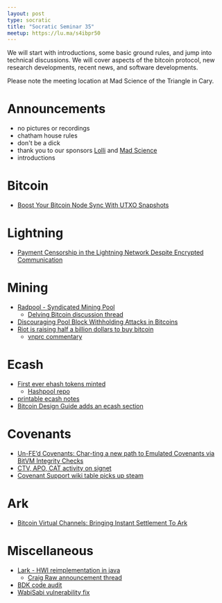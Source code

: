 ```yaml
---
layout: post
type: socratic
title: "Socratic Seminar 35"
meetup: https://lu.ma/s4ibpr50
---
```


We will start with introductions, some basic ground rules, and jump into technical discussions. We will cover aspects of the bitcoin protocol, new research developments, recent news, and software developments.

Please note the meeting location at Mad Science of the Triangle in Cary.

# Announcements

- no pictures or recordings
- chatham house rules
- don't be a dick
- thank you to our sponsors [Lolli](https://www.lolli.com/) and [Mad Science](https://triangle.madscience.org/)
- introductions

# Bitcoin
- [Boost Your Bitcoin Node Sync With UTXO Snapshots](https://blog.lopp.net/bitcoin-node-sync-with-utxo-snapshots/)

# Lightning
- [Payment Censorship in the Lightning Network Despite Encrypted Communication](https://drops.dagstuhl.de/entities/document/10.4230/LIPIcs.AFT.2024.12)

# Mining
- [Radpool - Syndicated Mining Pool](https://radpool.xyz)
  - [Delving Bitcoin discussion thread](https://delvingbitcoin.org/t/radpool-decentralised-mining-pool-with-futures-contracts-for-payouts/)
- [Discouraging Pool Block Withholding Attacks in Bitcoins](https://arxiv.org/pdf/2008.06923)
- [Riot is raising half a billion dollars to buy bitcoin](https://www.riotplatforms.com/riot-platforms-announces-proposed-private-offering-of-500-million-of-convertible-senior-notes/)
  - [vnprc commentary](https://njump.me/nevent1qqsplq7yp34yxj3754ff9kgcjxchqmg725chyla8run082300m50vdqpzemhxue69uhhyetvv9ujumn0wd68ytnzv9hxgq3q6vzjeglr653mrmyqvu0trwaq29az753wr9th3hyrm5p63kz2zu8q2pqj9d)

# Ecash
- [First ever ehash tokens minted](https://njump.me/nevent1qqsys3de3auph4wwcmqcxzzclj6vy5t0zwwe2pdkwke9klf6umuv50cpzemhxue69uhhyetvv9ujumn0wd68ytnzv9hxgq3q6vzjeglr653mrmyqvu0trwaq29az753wr9th3hyrm5p63kz2zu8qalcadd)
  - [Hashpool repo](https://github.com/vnprc/hashpool)
- [printable ecash notes](https://brrr.gandlaf.com/)
- [Bitcoin Design Guide adds an ecash section](https://bitcoin.design/guide/how-it-works/ecash/introduction/)

# Covenants
- [Un-FE’d Covenants: Char-ting a new path to Emulated Covenants via BitVM Integrity Checks](https://rubin.io/public/pdfs/unfedcovenants.pdf)
- [CTV, APO, CAT activity on signet](https://delvingbitcoin.org/t/ctv-apo-cat-activity-on-signet/1257)
- [Covenant Support wiki table picks up steam](https://en.bitcoin.it/wiki/Covenants_support)

# Ark
- [Bitcoin Virtual Channels: Bringing Instant Settlement To Ark](https://arkdev.info/blog/bitcoin-virtual-channels/)

# Miscellaneous
- [Lark - HWI reimplementation in java](https://github.com/sparrowwallet/larkapp)
  - [Craig Raw announcement thread](https://x.com/craigraw/status/1863882416546271714)
- [BDK code audit](https://bitcoindevkit.org/blog/_2024-q4-code-audit/)
- [WabiSabi vulnerability fix](https://www.therage.co/vulnerability-wabisabi-coinjoin/)